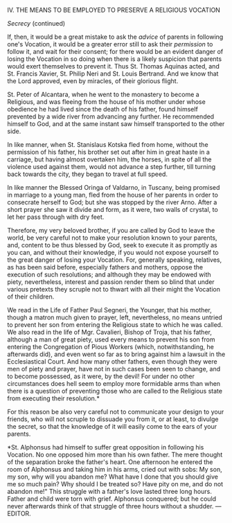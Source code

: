 
IV\. THE MEANS TO BE EMPLOYED TO PRESERVE A RELIGIOUS VOCATION

*Secrecy* (continued)

If, then, it would be a great mistake to ask the *advice* of parents in following one\'s Vocation, it would be a greater error still to ask their *permission* to follow it, and wait for their consent; for there would be an evident danger of losing the Vocation in so doing when there is a likely suspicion that parents would exert themselves to prevent it. Thus St. Thomas Aquinas acted, and St. Francis Xavier, St. Philip Neri and St. Louis Bertrand. And we know that the Lord approved, even by miracles, of their glorious flight.

St. Peter of Alcantara, when he went to the monastery to become a Religious, and was fleeing from the house of his mother under whose obedience he had lived since the death of his father, found himself prevented by a wide river from advancing any further. He recommended himself to God, and at the same instant saw himself transported to the other side.

In like manner, when St. Stanislaus Kotska fled from home, without the permission of his father, his brother set out after him in great haste in a carriage, but having almost overtaken him, the horses, in spite of all the violence used against them, would not advance a step further, till turning back towards the city, they began to travel at full speed.

In like manner the Blessed Oringa of Valdarno, in Tuscany, being promised in marriage to a young man, fled from the house of her parents in order to consecrate herself to God; but she was stopped by the river Arno. After a short prayer she saw it divide and form, as it were, two walls of crystal, to let her pass through with dry feet.

Therefore, my very beloved brother, if you are called by God to leave the world, be very careful not to make your resolution known to your parents, and, content to be thus blessed by God, seek to execute it as promptly as you can, and without their knowledge, if you would not expose yourself to the great danger of losing your Vocation. For, generally speaking, relatives, as has been said before, especially fathers and mothers, oppose the execution of such resolutions; and although they may be endowed with piety, nevertheless, interest and passion render them so blind that under various pretexts they scruple not to thwart with all their might the Vocation of their children.

We read in the Life of Father Paul Segneri, the Younger, that his mother, though a matron much given to prayer, left, nevertheless, no means untried to prevent her son from entering the Religious state to which he was called. We also read in the life of Mgr. Cavalieri, Bishop of Troja, that his father, although a man of great piety, used every means to prevent his son from entering the Congregation of Pious Workers (which, notwithstanding, he afterwards did), and even went so far as to bring against him a lawsuit in the Ecclesiastical Court. And how many other fathers, even though they were men of piety and prayer, have not in such cases been seen to change, and to become possessed, as it were, by the devil! For under no other circumstances does hell seem to employ more formidable arms than when there is a question of preventing those who are called to the Religious state from executing their resolution.\*

For this reason be also very careful not to communicate your design to your friends, who will not scruple to dissuade you from it, or at least, to divulge the secret, so that the knowledge of it will easily come to the ears of your parents.

\*St. Alphonsus had himself to suffer great opposition in following his Vocation. No one opposed him more than his own father. The mere thought of the separation broke the father\'s heart. One afternoon he entered the room of Alphonsus and taking him in his arms, cried out with sobs: My son, my son, why will you abandon me? What have I done that you should give me so much pain? Why should I be treated so? Have pity on me, and do not abandon me!\" This struggle with a father\'s love lasted three long hours. Father and child were torn with grief. Alphonsus conquered; but he could never afterwards think of that struggle of three hours without a shudder. —EDITOR.


